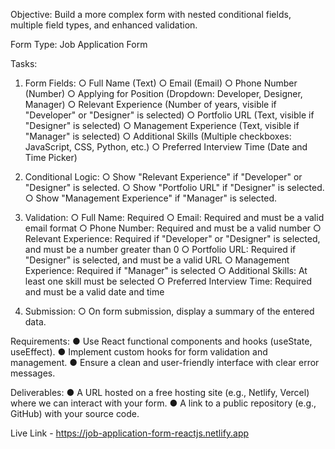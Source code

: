 Objective: Build a more complex form with nested conditional fields, multiple field types, and enhanced validation.

Form Type: Job Application Form

Tasks:

1. Form Fields:
○ Full Name (Text)
○ Email (Email)
○ Phone Number (Number)
○ Applying for Position (Dropdown: Developer, Designer, Manager)
○ Relevant Experience (Number of years, visible if "Developer" or "Designer" is selected)
○ Portfolio URL (Text, visible if "Designer" is selected)
○ Management Experience (Text, visible if "Manager" is selected)
○ Additional Skills (Multiple checkboxes: JavaScript, CSS, Python, etc.)
○ Preferred Interview Time (Date and Time Picker)

2. Conditional Logic:
○ Show "Relevant Experience" if "Developer" or "Designer" is selected.
○ Show "Portfolio URL" if "Designer" is selected.
○ Show "Management Experience" if "Manager" is selected.

3. Validation:
○ Full Name: Required
○ Email: Required and must be a valid email format
○ Phone Number: Required and must be a valid number
○ Relevant Experience: Required if "Developer" or "Designer" is selected, and must be a number greater than 0
○ Portfolio URL: Required if "Designer" is selected, and must be a valid URL
○ Management Experience: Required if "Manager" is selected
○ Additional Skills: At least one skill must be selected
○ Preferred Interview Time: Required and must be a valid date and time

4. Submission:
○ On form submission, display a summary of the entered data.

Requirements:
● Use React functional components and hooks (useState, useEffect).
● Implement custom hooks for form validation and management.
● Ensure a clean and user-friendly interface with clear error messages.

Deliverables:
● A URL hosted on a free hosting site (e.g., Netlify, Vercel) where we can interact with your form.
● A link to a public repository (e.g., GitHub) with your source code.

Live Link - https://job-application-form-reactjs.netlify.app